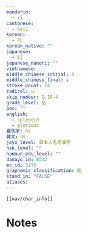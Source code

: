 ```yaml
---
mandarin:
  - xī
cantonese:
  - hei1
korean:
  - 희
korean_native: ""
japanese:
  - KI
japanese_nanori: ""
vietnamese:
middle_chinese_initial: h
middle_chinese_final: ɨ
stroke_count: 14
radical: 火
skip_number: 2-10-4
grade_level: 名
pos: ""
english:
  - splendid
  - glorious
羅馬字: hi
韓文: 히
joyo_level: 日本人名用漢字
hsk_level: ""
hanmun_edu_level: ""
danayo_id: 8532
mc_id: 2172
graphemic_classification: 巸
stand_in: "FALSE"
aliases:
---
```

```meta-bind-embed
[[nav/char_info]]
```

# Notes
